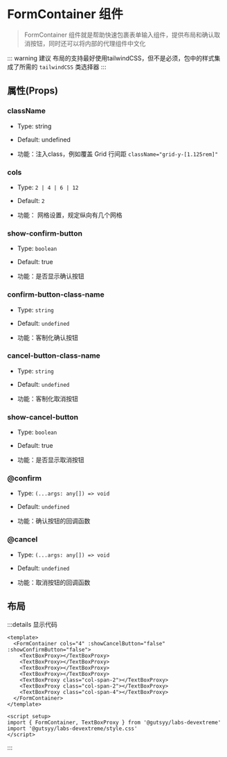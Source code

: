 <script setup>
import FormContainerLayoutExample from '../../components/formContainerLayoutExample.vue'
import FormContainerLocaleExample from '../../components/formContainerLocaleExample.vue'
import '@gutsyy/labs-devextreme/style.css'
import 'devextreme/dist/css/dx.light.css'
</script>

# FormContainer 组件
> FormContainer 组件就是帮助快速包裹表单输入组件，提供布局和确认取消按钮，同时还可以将内部的代理组件中文化

::: warning 建议
布局的支持最好使用tailwindCSS，但不是必须，包中的样式集成了所需的 `tailwindCSS` 类选择器
:::

## 属性(Props)

### className

* Type: string

* Default: undefined

* 功能：注入class，例如覆盖 Grid 行间距 `className="grid-y-[1.125rem]"`

### cols

* Type: `2 | 4 | 6 | 12`

* Default: `2`

* 功能： 网格设置，规定纵向有几个网格

### show-confirm-button

* Type: `boolean`

* Default: true

* 功能：是否显示确认按钮

### confirm-button-class-name

* Type: `string`

* Default: `undefined`

* 功能：客制化确认按钮

### cancel-button-class-name

* Type: `string`

* Default: `undefined`

* 功能：客制化取消按钮

### show-cancel-button

* Type: `boolean`

* Default: true

* 功能：是否显示取消按钮

### @confirm

* Type: `(...args: any[]) => void`

* Default: `undefined`

* 功能：确认按钮的回调函数

### @cancel

* Type: `(...args: any[]) => void`

* Default: `undefined`

* 功能：取消按钮的回调函数

## 布局

<FormContainerLayoutExample />

:::details 显示代码

```vue
<template>
  <FormContainer cols="4" :showCancelButton="false" :showConfirmButton="false">
    <TextBoxProxy></TextBoxProxy>
    <TextBoxProxy></TextBoxProxy>
    <TextBoxProxy></TextBoxProxy>
    <TextBoxProxy></TextBoxProxy>
    <TextBoxProxy class="col-span-2"></TextBoxProxy>
    <TextBoxProxy class="col-span-2"></TextBoxProxy>
    <TextBoxProxy class="col-span-4"></TextBoxProxy>
  </FormContainer>
</template>

<script setup>
import { FormContainer, TextBoxProxy } from '@gutsyy/labs-devextreme'
import '@gutsyy/labs-devextreme/style.css'
</script>
```
:::

